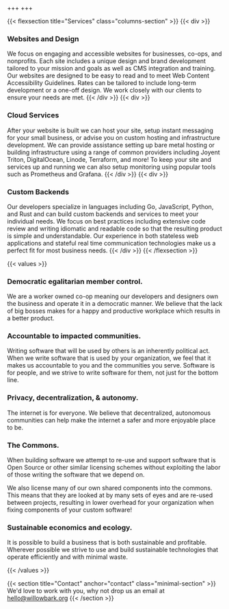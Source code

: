 +++
+++

{{< flexsection title="Services" class="columns-section" >}}
{{< div >}}
### Websites and Design

We focus on engaging and accessible websites for businesses, co-ops, and
nonprofits.
Each site includes a unique design and brand development tailored to your
mission and goals as well as CMS integration and training.
Our websites are designed to be easy to read and to meet Web Content
Accessibility Guidelines.
Rates can be tailored to include long-term development or a one-off design.
We work closely with our clients to ensure your needs are met.
{{< /div >}}
{{< div >}}
### Cloud Services

After your website is built we can host your site, setup instant messaging for
your small business, or advise you on custom hosting and infrastructure
development.
We can provide assistance setting up bare metal hosting or building
infrastructure using a range of common providers including Joyent Triton,
DigitalOcean, Linode, Terraform, and more!
To keep your site and services up and running we can also setup monitoring using
popular tools such as Prometheus and Grafana.
{{< /div >}}
{{< div >}}
### Custom Backends

Our developers specialize in languages including Go, JavaScript, Python, and
Rust and can build custom backends and services to meet your individual needs.
We focus on best practices including extensive code review and writing idiomatic
and readable code so that the resulting product is simple and understandable.
Our experience in both stateless web applications and stateful real time
communication technologies make us a perfect fit for most business needs.
{{< /div >}}
{{< /flexsection >}}

{{< values >}}
### Democratic egalitarian member control.

We are a worker owned co-op meaning our developers and designers own the
business and operate it in a democratic manner.
We believe that the lack of big bosses makes for a happy and productive
workplace which results in a better product.


### Accountable to impacted communities.

Writing software that will be used by others is an inherently political act.
When we write software that is used by your organization, we feel that it makes
us accountable to you and the communities you serve.
Software is for people, and we strive to write software for them, not just for
the bottom line.


### Privacy, decentralization, & autonomy.

The internet is for everyone.
We believe that decentralized, autonomous communities can help make the internet
a safer and more enjoyable place to be.


### The Commons.

When building software we attempt to re-use and support software that is Open
Source or other similar licensing schemes without exploiting the labor of those
writing the software that we depend on.

We also license many of our own shared components into the commons.
This means that they are looked at by many sets of eyes and are re-used between
projects, resulting in lower overhead for your organization when fixing
components of your custom software!


### Sustainable economics and ecology.

It is possible to build a business that is both sustainable and profitable.
Wherever possible we strive to use and build sustainable technologies that
operate efficiently and with minimal waste.

{{< /values >}}

{{< section title="Contact" anchor="contact" class="minimal-section" >}}
We'd love to work with you, why not drop us an email at [hello@willowbark.org](mailto:hello@willowbark.org)
{{< /section >}}

